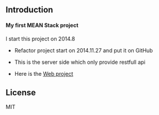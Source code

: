 
## Introduction

#### My first MEAN Stack project

I start this project on 2014.8

- Refactor project start on 2014.11.27 and put it on GitHub

- This is the server side which only provide restfull api

- Here is the [Web project](https://github.com/leozdgao/PSPMS)


## License

MIT 
